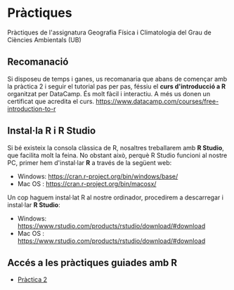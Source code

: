 # Pràctiques
Pràctiques de l'assignatura Geografia Física i Climatologia del Grau de Ciències Ambientals (UB)

Recomanació
----------
Si disposeu de temps i ganes, us recomanaria que abans de començar amb la pràctica 2 i seguir el tutorial pas per pas, féssiu el **curs d'introducció a R** organitzat per DataCamp. És molt fàcil i interactiu. A més us donen un certificat que acredita el curs. https://www.datacamp.com/courses/free-introduction-to-r

Instal·la R i R Studio
----------
Si bé existeix la consola clàssica de R, nosaltres treballarem amb **R Studio**, que facilita molt la feina. No obstant això, perquè R Studio funcioni al nostre PC, primer hem d'instal·lar **R** a través de la següent web: 
- Windows: https://cran.r-project.org/bin/windows/base/
- Mac OS : https://cran.r-project.org/bin/macosx/

Un cop haguem instal·lat R al nostre ordinador, procedirem a descarregar i instal·lar **R Studio**:
- Windows: https://www.rstudio.com/products/rstudio/download/#download
- Mac OS : https://www.rstudio.com/products/rstudio/download/#download

Accés a les pràctiques guiades amb R
---------
- [Pràctica 2](https://github.com/lemuscanovas/Practiques/blob/master/P2.md)
